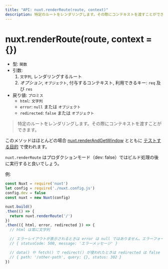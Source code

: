 ```yaml
---
title: "API: nuxt.renderRoute(route, context)"
description: 特定のルートをレンダリングします。その際にコンテキストを渡すことができます。
---
```


# nuxt.renderRoute(route, context = {})

- 型: `関数`
- 引数:
  1. `文字列`, レンダリングするルート
  2. *オプション*, `オブジェクト`, 付与するコンテキスト, 利用できるキー: `req` 及び `res`
- 戻り値: `プロミス`
  - `html`: `文字列`
  - `error`: `null` または `オブジェクト`
  - `redirected`: `false` または `オブジェクト`

> 特定のルートをレンダリングします。その際にコンテキストを渡すことができます。

このメソッドはほとんどの場合 [nuxt.renderAndGetWindow](/api/nuxt-render-and-get-window) とともに [テストする目的](/guide/development-tools#エンドツーエンドテスト) で使われます。

<p class="Alert Alert--orange">

`nuxt.renderRoute` はプロダクションモード（dev: false）ではビルド処理の後に実行すると良いでしょう。

</p>

例:

```js
const Nuxt = require('nuxt')
let config = require('./nuxt.config.js')
config.dev = false
const nuxt = new Nuxt(config)

nuxt.build()
.then(() => {
  return nuxt.renderRoute('/')
})
.then(({ html, error, redirected }) => {
  // html は常に文字列

  // エラーレイアウトが表示されるときは error は null ではありません。エラーフォーマットは下記:
  // { statusCode: 500, message: 'エラーメッセージ' }

  // data() や fetch() で redirect() が使われたときは redirected は false ではありません
  // { path: '/other-path', query: {}, status: 302 }
})
```
